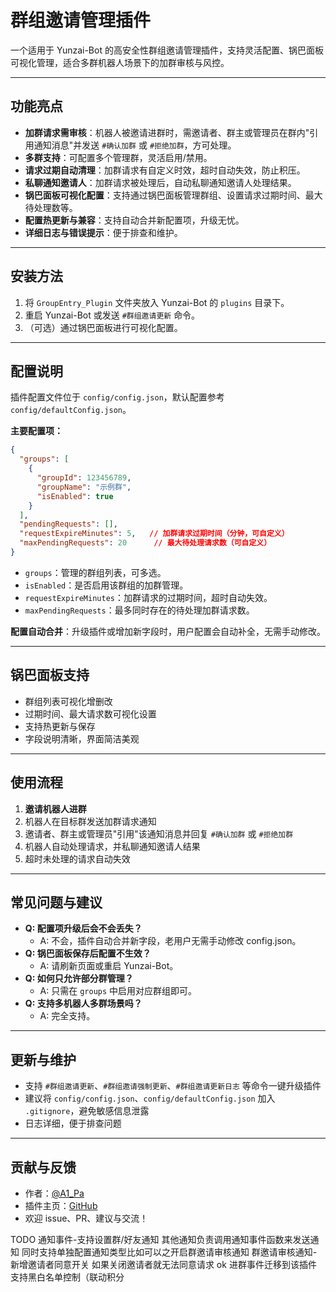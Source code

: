 # 群组邀请管理插件

一个适用于 Yunzai-Bot 的高安全性群组邀请管理插件，支持灵活配置、锅巴面板可视化管理，适合多群机器人场景下的加群审核与风控。

---

## 功能亮点

- **加群请求需审核**：机器人被邀请进群时，需邀请者、群主或管理员在群内"引用通知消息"并发送 `#确认加群` 或 `#拒绝加群`，方可处理。
- **多群支持**：可配置多个管理群，灵活启用/禁用。
- **请求过期自动清理**：加群请求有自定义时效，超时自动失效，防止积压。
- **私聊通知邀请人**：加群请求被处理后，自动私聊通知邀请人处理结果。
- **锅巴面板可视化配置**：支持通过锅巴面板管理群组、设置请求过期时间、最大待处理数等。
- **配置热更新与兼容**：支持自动合并新配置项，升级无忧。
- **详细日志与错误提示**：便于排查和维护。

---

## 安装方法

1. 将 `GroupEntry_Plugin` 文件夹放入 Yunzai-Bot 的 `plugins` 目录下。
2. 重启 Yunzai-Bot 或发送 `#群组邀请更新` 命令。
3. （可选）通过锅巴面板进行可视化配置。

---

## 配置说明

插件配置文件位于 `config/config.json`，默认配置参考 `config/defaultConfig.json`。

**主要配置项：**
```json
{
  "groups": [
    {
      "groupId": 123456789,
      "groupName": "示例群",
      "isEnabled": true
    }
  ],
  "pendingRequests": [],
  "requestExpireMinutes": 5,   // 加群请求过期时间（分钟，可自定义）
  "maxPendingRequests": 20      // 最大待处理请求数（可自定义）
}
```

- `groups`：管理的群组列表，可多选。
- `isEnabled`：是否启用该群组的加群管理。
- `requestExpireMinutes`：加群请求的过期时间，超时自动失效。
- `maxPendingRequests`：最多同时存在的待处理加群请求数。

**配置自动合并**：升级插件或增加新字段时，用户配置会自动补全，无需手动修改。

---

## 锅巴面板支持

- 群组列表可视化增删改
- 过期时间、最大请求数可视化设置
- 支持热更新与保存
- 字段说明清晰，界面简洁美观

---

## 使用流程

1. **邀请机器人进群**
2. 机器人在目标群发送加群请求通知
3. 邀请者、群主或管理员"引用"该通知消息并回复 `#确认加群` 或 `#拒绝加群`
4. 机器人自动处理请求，并私聊通知邀请人结果
5. 超时未处理的请求自动失效

---

## 常见问题与建议

- **Q: 配置项升级后会不会丢失？**
  - A: 不会，插件自动合并新字段，老用户无需手动修改 config.json。
- **Q: 锅巴面板保存后配置不生效？**
  - A: 请刷新页面或重启 Yunzai-Bot。
- **Q: 如何只允许部分群管理？**
  - A: 只需在 `groups` 中启用对应群组即可。
- **Q: 支持多机器人多群场景吗？**
  - A: 完全支持。

---

## 更新与维护

- 支持 `#群组邀请更新`、`#群组邀请强制更新`、`#群组邀请更新日志` 等命令一键升级插件
- 建议将 `config/config.json`、`config/defaultConfig.json` 加入 `.gitignore`，避免敏感信息泄露
- 日志详细，便于排查问题

---

## 贡献与反馈

- 作者：[@A1_Pa](https://github.com/A1_Pa)
- 插件主页：[GitHub](https://github.com/A1_Pa/GroupEntry_Plugin)
- 欢迎 issue、PR、建议与交流！ 



TODO
通知事件-支持设置群/好友通知 其他通知负责调用通知事件函数来发送通知 同时支持单独配置通知类型比如可以之开启群邀请审核通知
群邀请审核通知-新增邀请者同意开关 如果关闭邀请者就无法同意请求 ok
进群事件迁移到该插件
支持黑白名单控制（联动积分